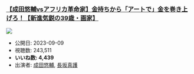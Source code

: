 ### [【成田悠輔vsアフリカ革命家】金持ちから「アートで」金を巻き上げろ！【新進気鋭の39歳・画家】](https://www.youtube.com/watch?v=cnNZFww6XQg)
[![](https://img.youtube.com/vi/cnNZFww6XQg/sddefault.jpg)](https://www.youtube.com/watch?v=cnNZFww6XQg)
-   公開日: 2023-09-09
-   視聴数: 243,511
-   **いいね数: 4,439**
-   出演者: [成田悠輔](/rehacq_fan/people/成田悠輔 "wikilink"), [長坂真護](/rehacq_fan/people/長坂真護 "wikilink")
